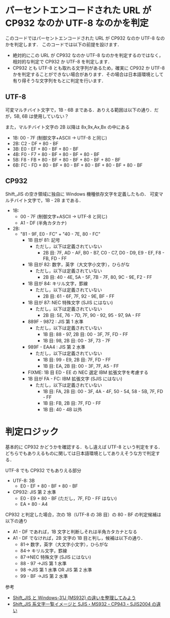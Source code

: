 # パーセントエンコードされた URL が CP932 なのか UTF-8 なのかを判定

このコードではパーセントエンコードされた URL が CP932 なのか UTF-8 なのかを判定します．
このコードでは以下の前提を設けます．

- 絶対的にこの URL が CP932 なのか UTF-8 なのかを判定するのではなく，相対的な判定で CP932 か UTF-8 を判定します．
- CP932 とも UTF-8 とも取れる文字列があるため，確実に CP932 か UTF-8 かを判定することができない場合があります．その場合は日本語環境として有り得そうな文字列をもとに判定を行います．

## UTF-8

可変マルチバイト文字で，1B - 6B まである．ありえる範囲は以下の通り．だが，5B, 6B は使用していない？

また，マルチバイト文字の 2B 以降は 8x,9x,Ax,Bx の中にある

- 1B: 00 - 7F (制御文字+ASCII → UTF-8 と同じ)
- 2B: C2 - DF + 80 - BF
- 3B: E0 - EF + 80 - BF + 80 - BF
- 4B: F0 - F7 + 80 - BF + 80 - BF + 80 - BF
- 5B: F8 - FB + 80 - BF + 80 - BF + 80 - BF + 80 - BF
- 6B: FC - FD + 80 - BF + 80 - BF + 80 - BF + 80 - BF + 80 - BF

## CP932

Shift_JIS の空き領域に独自に Windows 機種依存文字を定義したもの．
可変マルチバイト文字で，1B - 2B まである．

- 1B:
  - 00 - 7F (制御文字+ASCII → UTF-8 と同じ)
  - A1 - DF (半角カタカナ)
- 2B:
  - "81 - 9F, E0 - FC" + "40 - 7E, 80 - FC"
    - 1B 目が 81: 記号
      - ただし，以下は定義されていない
        - 2B 目: 7F, AD - AF, B0 - B7, C0 - C7, D0 - D9, E9 - EF, F8 - FB, FD - FF
    - 1B 目が 82: 数字，英字（大文字小文字），ひらがな
      - ただし，以下は定義されていない
        - 2B 目: 40 - 4E, 5A - 5F, 7B - 7F, 80, 9C - 9E, F2 - FF
    - 1B 目が 84: キリル文字，罫線
      - ただし，以下は定義されていない
        - 2B 目: 61 - 6F, 7F, 92 - 9E, BF - FF
    - 1B 目が 87: NEC 特殊文字 (SJIS にはない)
      - ただし，以下は定義されていない
        - 2B 目: 5E, 76 - 7D, 7F, 90 - 92, 95 - 97, 9A - FF
    - 889F - 9872 : JIS 第 1 水準
      - ただし，以下は定義されていない
        - 1B 目: 88 - 97, 2B 目: 00 - 3F, 7F, FD - FF
        - 1B 目: 98, 2B 目: 00 - 3F, 73 - 7F
    - 989F - EAA4 : JIS 第 2 水準
      - ただし，以下は定義されていない
        - 1B 目: 99 - E9, 2B 目: 7F, FD - FF
        - 1B 目: EA, 2B 目: 00 - 3F, 7F, A5 - FF
    - FIXME: 1B 目 ED - EE の NEC 選定 IBM 拡張文字を考慮する
    - 1B 目が FA - FC: IBM 拡張文字 (SJIS にはない)
      - ただし，以下は定義されていない
        - 1B 目: FA, 2B 目: 00 - 3F, 4A - 4F, 50 - 54, 58 - 5B, 7F, FD - FF
        - 1B 目: FB, 2B 目: 7F, FD - FF
        - 1B 目: 40 - 4B 以外

# 判定ロジック

基本的に CP932 かどうかを確認する．もし違えば UTF-8 という判定をする．
どちらでもありえるものに関しては日本語環境としてありえそうな方で判定する．

UTF-8 でも CP932 でもありえる部分

- UTF-8: 3B
  - E0 - EF + 80 - BF + 80 - BF
- CP932: JIS 第 2 水準
  - E0 - E9 + 80 - BF (ただし，7F, FD - FF はない)
  - EA + 80 - A4

CP932 と判定した場合，次の 1B（UTF-8 の 3B 目）の 80 - BF の判定候補は以下の通り

- A1 - DF であれば，1B 文字と判断しそれは半角カタカナとなる
- A1 - DF でなければ，2B 文字の 1B 目と判し，候補は以下の通り．
  - 81→ 数字，英字（大文字小文字），ひらがな
  - 84→ キリル文字，罫線
  - 87→NEC 特殊文字 (SJIS にはない)
  - 88 - 97 →JIS 第 1 水準
  - 98 →JIS 第 1 水準 OR JIS 第 2 水準
  - 99 - BF →JIS 第 2 水準

参考

- [Shift_JIS と Windows-31J (MS932) の違いを整理してみよう](https://weblabo.oscasierra.net/shift_jis-windows31j/)
- [Shift_JIS 系文字一覧イメージと SJIS・MS932・CP943・SJIS2004 の違い](https://tools.m-bsys.com/ex/sjis.php)
